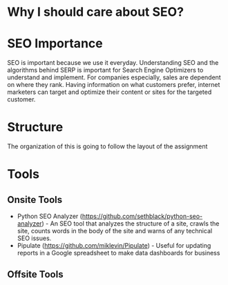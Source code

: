 # Why I should care about SEO?

# SEO Importance

SEO is important because we use it everyday. Understanding SEO and the algorithms behind SERP is important for Search Engine Optimizers to understand and implement. For companies especially, sales are dependent on where they rank. Having information on what customers prefer, internet marketers can target and optimize their content or sites for the targeted customer. 

# Structure

The organization of this is going to follow the layout of the assignment

# Tools

## Onsite Tools
- Python SEO Analyzer (https://github.com/sethblack/python-seo-analyzer) - An SEO tool that analyzes the structure of a site, crawls the site, counts words in the body of the site and warns of any technical SEO issues.
- Pipulate (https://github.com/miklevin/Pipulate) - Useful for updating reports in a Google spreadsheet to make data dashboards for business

## Offsite Tools
